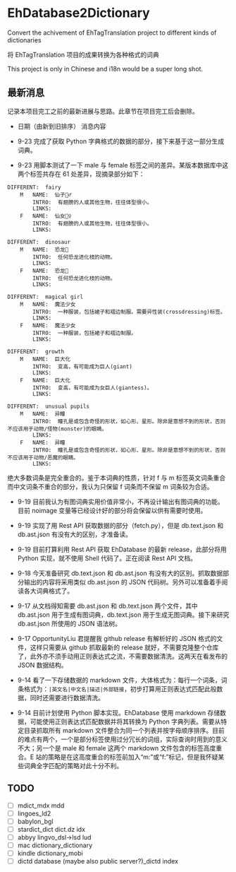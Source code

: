 # EhDatabase2Dictionary
Convert the achivement of EhTagTranslation project to different kinds of dictionaries

将 EhTagTranslation 项目的成果转换为各种格式的词典

This project is only in Chinese and i18n would be a super long shot.

## 最新消息
记录本项目完工之前的最新进展与思路。此章节在项目完工后会删除。

+ 日期（由新到旧排序） 消息内容

+ 9-23 完成了获取 Python 字典格式的数据的部分，接下来基于这一部分生成词典。

+ 9-23 用脚本测试了一下 male 与 female 标签之间的差异。某版本数据库中这两个标签共存在 61 处差异，现摘录部分如下：

```
DIFFERENT:  fairy
    M   NAME:  仙子🧚‍♂️
        INTRO:  有翅膀的人或其他生物，往往体型很小。
        LINKS:
    F   NAME:  仙女🧚‍♀️
        INTRO:  有翅膀的人或其他生物，往往体型很小。
        LINKS:

DIFFERENT:  dinosaur
    M   NAME:  恐龙🦖
        INTRO:  任何恐龙进化枝的动物。
        LINKS:
    F   NAME:  恐龙🦕
        INTRO:  任何恐龙进化枝的动物。
        LINKS:

DIFFERENT:  magical girl
    M   NAME:  魔法少女
        INTRO:  一种服装，包括裙子和褶边制服。需要异性装(crossdressing)标签。
        LINKS:
    F   NAME:  魔法少女
        INTRO:  一种服装，包括裙子和褶边制服。
        LINKS:

DIFFERENT:  growth
    M   NAME:  巨大化
        INTRO:  变高，有可能成为巨人(giant)
        LINKS:
    F   NAME:  巨大化
        INTRO:  变高，有可能成为女巨人(giantess)。
        LINKS:

DIFFERENT:  unusual pupils
    M   NAME:  异瞳
        INTRO:  瞳孔是或包含奇怪的形状，如心形、星形。除非是意想不到的形状，否则不应该用于动物/怪物(monster)的眼睛。
        LINKS:
    F   NAME:  异瞳
        INTRO:  瞳孔是或包含奇怪的形状，如心形、星形。除非是意想不到的形状，否则不应该用于动物/恶魔的眼睛。
        LINKS:
```

绝大多数词条是完全重合的。鉴于本词典的性质，针对 f 与 m 标签英文词条重合而中文词条不重合的部分，我认为只保留 f 词条而不保留 m 词条较为合适。

+ 9-19 目前我认为有图词典实用价值非常小，不再设计输出有图词典的功能。目前 noimage 变量等已经设计好的部分将会保留以供有需要时使用。

+ 9-19 实现了用 Rest API 获取数据的部分（fetch.py），但是 db.text.json 和 db.ast.json 有没有大的区别，才准备读。

+ 9-19 目前打算利用 Rest API 获取 EhDatabase 的最新 release，此部分将用 Python 实现，就不使用 Shell 代码了。正在阅读 Rest API 文档。

+ 9-18 今天准备研究 db.text.json 和 db.ast.json 有没有大的区别。抓取数据部分输出的内容将采用类似 db.ast.json 的 JSON 代码树。另外可以准备着手阅读各大词典格式了。

+ 9-17 从文档得知需要 db.ast.json 和 db.text.json 两个文件，其中 db.ast.json 用于生成有图词典，db.text.json 用于生成无图词典。接下来研究 db.ast.json 所使用的 JSON 语法树。

+ 9-17 OpportunityLiu 君提醒我 github release 有解析好的 JSON 格式的文件，这样只需要从 github 抓取最新的 release 就好，不需要克隆整个仓库了，此外亦不须手动用正则表达式之流，不需要数据清洗。这两天在看发布的 JSON 数据结构。

+ 9-14 看了一下存储数据的 markdown 文件，大体格式为：每行一个词条，词条格式为：`|英文名|中文名|描述|外部链接`，初步打算用正则表达式匹配此般数据，同时还需要进行数据清洗。

+ 9-14 目前计划使用 Python 脚本实现。EhDatabase 使用 markdown 存储数据，可能使用正则表达式匹配数据并将其转换为 Python 字典列表。需要从特定目录抓取所有 markdown 文件整合为同一个列表并按字母顺序排序。目前的难点有两个，一个是部分标签使用过分冗长的词组，实际查询时用到的意义不大；另一个是 male 和 female 这两个 markdown 文件包含的标签高度重合。E 站的策略是在这高度重合的标签前加入“m:”或“f:”标记，但是我怀疑某些词典全字匹配的策略对此十分不利。

## TODO
- [ ] mdict_mdx mdd
- [ ] lingoes_ld2
- [ ] babylon_bgl
- [ ] stardict_dict dict.dz idx
- [ ] abbyy lingvo_dsl->lsd lud
- [ ] mac dictionary_dictionary
- [ ] kindle dictionary_mobi
- [ ] dictd database (maybe also public server?)_dictd index